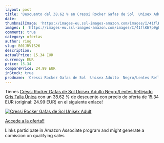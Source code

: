 ```yaml
---
layout: post
title: 'Descuento del 38.62 % en Cressi Rocker Gafas de Sol  Unisex Adult'
date: 
thumbnailImage: 'https://images-eu.ssl-images-amazon.com/images/I/41flKE7p9gL._SL200_.jpg'
images: [ 'https://images-eu.ssl-images-amazon.com/images/I/41flKE7p9gL._SL200_.jpg' ]
comments: true
category: ofertas
author: ring
slug: B01JRV1S26
description:
actualPrice: 15.34 EUR
currency: EUR
price: 15.34
comparePrice: 24.99 EUR
inStock: true
prodname: 'Cressi Rocker Gafas de Sol  Unisex Adulto  Negro/Lentes Reflejado Gris  Talla Única'
---
```


Tienes [Cressi Rocker Gafas de Sol  Unisex Adulto  Negro/Lentes Reflejado Gris  Talla Única](https://www.amazon.es/dp/B01JRV1S26/?tag=tolees-21) con un 38.62 % de descuento con precio de oferta de 15.34 EUR (original: 24.99 EUR) en el siguiente enlace!

[![Cressi Rocker Gafas de Sol  Unisex Adult](https://images-eu.ssl-images-amazon.com/images/I/41flKE7p9gL._SL200_.jpg)](https://www.amazon.es/dp/B01JRV1S26/?tag=tolees-21)

[Accede a la oferta!!](https://www.amazon.es/dp/B01JRV1S26/?tag=tolees-21)

Links participate in Amazon Associate program and might generate a comission on qualifying sales


